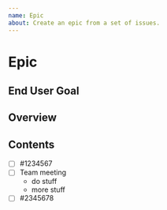 ```yaml
---
name: Epic
about: Create an epic from a set of issues.
---
```


# Epic

## End User Goal

<!--- A succinct two sentences, at a high (non-technical) level. How will this support Caldera's mission? Think: facilitating a key commercial milestone, or enabling a significant/strategic featureset to improve user capability.-->

## Overview

<!--- A longer explanation if you wish of the thrust of work in this epic and how that fits into the bigger picture -->

## Contents

<!--- A checkbox list of each item required. Where the item is a linked issue, you can simply use the issue reference rather than a long explanation -->

- [ ] #1234567
- [ ] Team meeting
   - do stuff
   - more stuff
- [ ] #2345678
